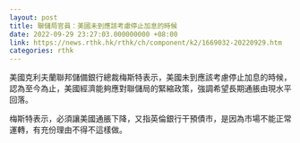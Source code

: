 ```yaml
---
layout: post
title: 聯儲局官員：美國未到應該考慮停止加息的時候
date: 2022-09-29 23:27:03.000000000 +08:00
link: https://news.rthk.hk/rthk/ch/component/k2/1669032-20220929.htm
categories: rthk
---
```


美國克利夫蘭聯邦儲備銀行總裁梅斯特表示，美國未到應該考慮停止加息的時候，認為至今為止，美國經濟能夠應對聯儲局的緊縮政策，強調希望長期通脹由現水平回落。

梅斯特表示，必須讓美國通脹下降，又指英倫銀行干預債市，是因為市場不能正常運轉，有充份理由不得不這樣做。
